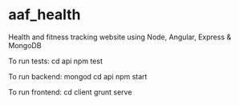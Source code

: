 # aaf_health
Health and fitness tracking website using Node, Angular, Express &amp; MongoDB

To run tests:
cd api
npm test

To run backend:
mongod
cd api
npm start

To run frontend:
cd client
grunt serve
